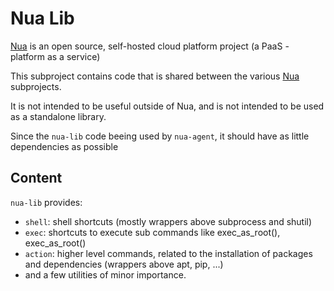 # Nua Lib

[Nua](https://nua.rocks/) is an open source, self-hosted cloud platform project (a PaaS - platform as a service)

This subproject contains code that is shared between the various [Nua](https://nua.rocks/) subprojects.

It is not intended to be useful outside of Nua, and is not intended to be used as a standalone library.

Since the `nua-lib` code beeing used by `nua-agent`, it should have as little dependencies as possible

## Content

`nua-lib` provides:

- `shell`: shell shortcuts (mostly wrappers above subprocess and shutil)
- `exec`: shortcuts to execute sub commands like exec_as_root(), exec_as_root()
- `action`: higher level commands, related to the installation of packages and dependencies (wrappers above apt, pip, ...)
- and a few utilities of minor importance.
